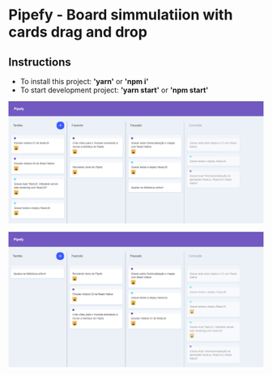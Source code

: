 # Pipefy - Board simmulatiion with cards drag and drop

## Instructions
- To install this project: **'yarn'** or **'npm i'**
- To start development project: **'yarn start'** or **'npm start'**

![pipefy](https://github.com/atelesjr/pipefy/blob/master/public/img/01.PNG)


![pipefy](https://github.com/atelesjr/pipefy/blob/master/public/img/02.PNG)